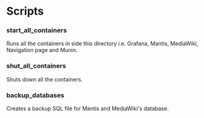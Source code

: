 # Scripts

### start_all_containers

Runs all the containers in side this directory i.e. Grafana, Mantis, MediaWiki, Navigation page and Munin.

### shut_all_containers

Shuts down all the containers.

### backup_databases

Creates a backup SQL file for Mantis and MediaWiki's database.